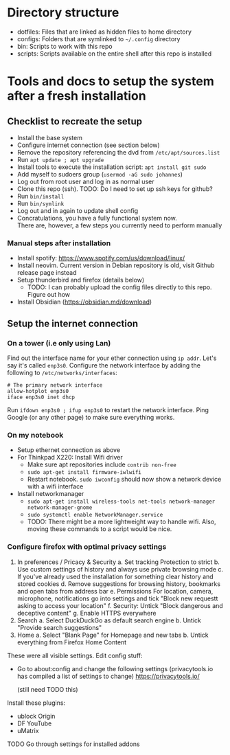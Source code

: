 # Directory structure
- dotfiles: Files that are linked as hidden files to home directory
- configs: Folders that are symlinked to `~/.config` directory
- bin: Scripts to work with this repo
- scripts: Scripts available on the entire shell after this repo is installed

# Tools and docs to setup the system after a fresh installation
## Checklist to recreate the setup
- Install the base system
- Configure internet connection (see section below)
- Remove the repository referencing the dvd from `/etc/apt/sources.list`
- Run `apt update ; apt upgrade`
- Install tools to execute the installation script: `apt install git sudo`
- Add myself to sudoers group (`usermod -aG sudo johannes`)
- Log out from root user and log in as normal user
- Clone this repo  (ssh). TODO: Do I need to set up ssh keys for github?
- Run `bin/install`
- Run `bin/symlink`
- Log out and in again to update shell config
- Concratulations, you have a fully functional system now.  
  There are, however, a few steps you currently need to perform manually

### Manual steps after installation
- Install spotify: https://www.spotify.com/us/download/linux/
- Install neovim. Current version in Debian repository is old, visit Github release page instead
- Setup thunderbird and firefox (details below)  
  - TODO: I can probably upload the config files directly to this repo. Figure out how
- Install Obsidian (https://obsidian.md/download)

## Setup the internet connection
### On a tower (i.e only using Lan)
Find out the interface name for your ether connection using `ip addr`. Let's say it's called `enp3s0`.
Configure the network interface by adding the following to `/etc/networks/interfaces`:
```
# The primary network interface
allow-hotplot enp3s0
iface enp3s0 inet dhcp
```
Run `ifdown enp3s0 ; ifup enp3s0` to restart the network interface. Ping Google (or any other page)
to make sure everything works.

### On my notebook
- Setup ethernet connection as above
- For Thinkpad X220: Install Wifi driver  
  - Make sure apt repositories include `contrib non-free`
  - `sudo apt-get install firmware-iwlwifi`
  - Restart notebook. `sudo iwconfig` should now show a network device with a wifi interface
- Install networkmanager  
  - `sudo apt-get install wireless-tools net-tools network-manager network-manager-gnome`
  - `sudo systemctl enable NetworkManager.service`
  - TODO: There might be a more lightweight way to handle wifi. Also, moving these commands to a script would be nice.

### Configure firefox with optimal privacy settings
1. In preferences / Pricacy & Security
   a. Set tracking Protection to strict
   b. Use custom settings of history and always use private browsing mode
   c. If you've already used the installation for something clear history and stored cookies
   d. Remove suggestions for browsing history, bookmarks and open tabs from address bar
   e. Permissions
      For location, camera, microphone, notifications
      go into settings and tick "Block new requestt asking to access your location"
   f. Security: Untick "Block dangerous and deceptive content"
   g. Enable HTTPS everywhere
2. Search
   a. Select DuckDuckGo as default search engine
   b. Untick "Provide search suggestions"
3. Home
   a. Select "Blank Page" for Homepage and new tabs
   b. Untick everything from Firefox Home Content

These were all visible settings. Edit config stuff:
- Go to about:config and change the following settings
  (privacytools.io has compiled a list of settings to change)
  https://privacytools.io/

  (still need TODO this)

Install these plugins:
- ublock Origin
- DF YouTube
- uMatrix

TODO Go through settings for installed addons
